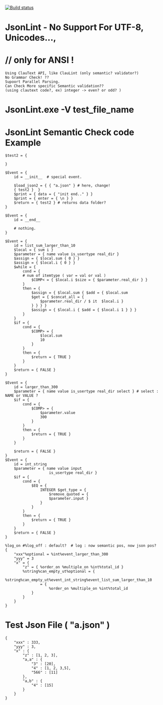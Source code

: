 [![Build status](https://ci.appveyor.com/api/projects/status/56ori3o7534vs89f?svg=true)](https://ci.appveyor.com/project/vztpv/jsonlint)

# JsonLint - No Support For UTF-8, Unicodes..., 
# // only for ANSI !
    Using ClauText API, like ClauLint (only semantic? validator?)
    No Grammar Check! ??
    Supoort Parallel Parsing.
    Can Check More specific Semantic validation??
    (using clautext code?, ex) integer -> even? or odd? )
# JsonLint.exe -V test_file_name

# JsonLint Semantic Check code Example
    $test2 = {

    }

    $Event = {
        id = __init__  # special event.

        $load_json2 = { { "a.json" } # here, change!
        { test2 }  }
        $print = { data = { "init end.." } }
        $print = { enter = { \n } }
        $return = { test2 } # returns data folder?
    }
    
    $Event = {
        id = __end__
        
        # nothing.
    }

    $Event = { 
        id = list_sum_larger_than_10
        $local = { sum i }
        $parameter = { name value is_usertype real_dir } 
        $assign = { $local.sum { 0 } }
        $assign = { $local.i { 0 } }
        $while = { 
            cond = {                
            # num of itemtype ( var = val or val )
                $COMP< = { $local.i $size = { $parameter.real_dir } }
            }
            then = {
                $assign = { $local.sum { $add = { $local.sum 
                $get = { $concat_all = {
                    $parameter.real_dir / $ it  $local.i }
                } } } } 
                $assign = { $local.i { $add = { $local.i 1 } } }
            }
        }
        $if = { 
            cond = {
                $COMP> = {
                    $local.sum
                    10
                }
            }
            then = {
                $return = { TRUE }
            }
        }
        $return = { FALSE }
    }

    $Event = { 
        id = larger_than_300
        $parameter = { name value is_usertype real_dir select } # select : NAME or VALUE ? 
        $if = { 
            cond = {
                $COMP> = {
                    $parameter.value 
                    300
                }
            }
            then = {
                $return = { TRUE }
            }
        }

        $return = { FALSE }
    }
    $Event = {
        id = int_string
        $parameter = { name value input
                        is_usertype real_dir } 
        $if = { 
            cond = {
                $EQ = { 
                    INTEGER $get_type = { 		  
                        $remove_quoted = { 
                        $parameter.input }
                    }
                }
            }
            then = {
                $return = { TRUE }
            }
        }
        $return = { FALSE }
    }

    %log_on #%log_off : default?  # log : now semantic pos, now json pos?
    {
        "xxx"%optional = %int%event_larger_than_300
        "yyy" = 3
        "x" = {
            "z" = { %order_on %multiple_on %int%total_id }
            %string%can_empty_ut%optional = {
                %string%can_empty_ut%event_int_string%event_list_sum_larger_than_10
                    = {
                        %order_on %multiple_on %int%total_id 
                }
            }
        }
    }
    
 # Test Json File ( "a.json" )
    {
        "xxx" : 333,
        "yyy" : 3,
        "x" : {	
            "z" : [1, 2, 3],
            "a,a" : { 
                "3" : [20], 
                "4" : [1, 2, 3,5], 
                "566" : [11]
            }, 
            "a,b" : { 
                "4" : [15] 
            }
        }
    }
